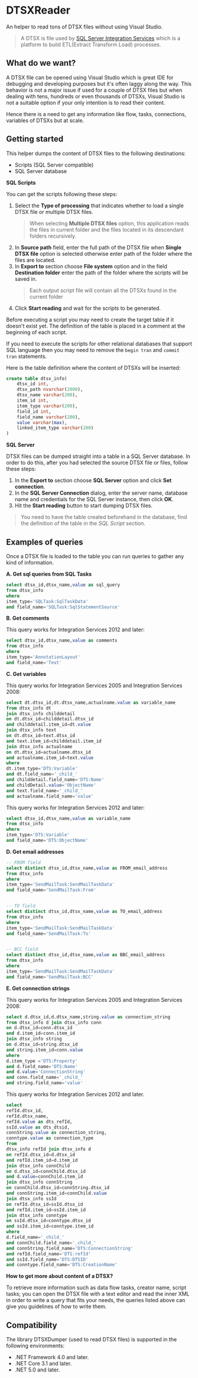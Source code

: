 # DTSXReader
An helper to read tons of DTSX files without using Visual Studio. 

> A DTSX is file used by [SQL Server Integration Services](https://docs.microsoft.com/en-us/sql/integration-services/sql-server-integration-services?view=sql-server-ver16) which is a platform to build ETL(Extract Transform Load) processes. 

## What do we want?
A DTSX file can be opened using Visual Studio which is great IDE for debugging and developing purposes but it's often laggy along the way. This behavior is not a major issue if used for a couple of DTSX files but when dealing with tens, hundreds or even thousands of DTSXs, Visual Studio is not a suitable option if your only intention is to read their content.

Hence there is a need to get any information like flow, tasks, connections, variables of DTSXs but at scale.

## Getting started
This helper dumps the content of DTSX files to the following destinations:
- Scripts (SQL Server compatible)
- SQL Server database

**SQL Scripts**

You can get the scripts following these steps:

1. Select the **Type of processing** that indicates whether to load a single DTSX file or multiple DTSX files.
    > When selecting **Multiple DTSX files** option, this application reads the files in current folder and the files located in its descendant folders recursively. 
2. In **Source path** field, enter the full path of the DTSX file when **Single DTSX file** option is selected otherwise enter path of the folder where the files are located.
3. In **Export to** section choose **File system** option and in the field **Destination folder** enter the path of the folder where the scripts will be saved in.
    > Each output script file will contain all the DTSXs found in the current folder
4. Click **Start reading** and wait for the scripts to be generated.

Before executing a script you may need to create the target table if it doesn't exist yet. The definition of the table is placed in a comment at the beginning of each script.

If you need to execute the scripts for other relational databases that support SQL language then you may need to remove the `begin tran` and `commit tran` statements.

Here is the table definition where the content of DTSXs will be inserted:
```sql
create table dtsx_info(
    dtsx_id int,
    dtsx_path nvarchar(2000),
    dtsx_name varchar(200),
    item_id int,
    item_type varchar(200),
    field_id int,
    field_name varchar(200),
    value varchar(max),
    linked_item_type varchar(200)
)
```


**SQL Server**

DTSX files can be dumped straight into a table in a SQL Server database. In order to do this, after you had selected the source DTSX file or files, follow these steps:

1. In the **Export to** section choose **SQL Server** option and click **Set connection**.
2. In the **SQL Server Connection** dialog, enter the server name, database name and credentials for the SQL Server instance, then click **OK**.
3. Hit the **Start reading** button to start dumping DTSX files.

> You need to have the table created beforehand in the database, find the definition of the table in the *SQL Script* section.



## Examples of queries

Once a DTSX file is loaded to the table you can run queries to gather any kind of information.

**A. Get sql queries from SQL Tasks**

```sql
select dtsx_id,dtsx_name,value as sql_query
from dtsx_info
where
item_type='SQLTask:SqlTaskData'
and field_name='SQLTask:SqlStatementSource'
```


**B. Get comments**

This query works for Integration Services 2012 and later:
```sql
select dtsx_id,dtsx_name,value as comments 
from dtsx_info
where
item_type='AnnotationLayout'
and field_name='Text'
```


**C. Get variables**

This query works for Integration Services 2005 and Integration Services 2008:

```sql
select dt.dtsx_id,dt.dtsx_name,actualname.value as variable_name
from dtsx_info dt
join dtsx_info childdetail
on dt.dtsx_id=childdetail.dtsx_id
and childdetail.item_id=dt.value
join dtsx_info text
on dt.dtsx_id=text.dtsx_id
and text.item_id=childdetail.item_id
join dtsx_info actualname
on dt.dtsx_id=actualname.dtsx_id
and actualname.item_id=text.value
where
dt.item_type='DTS:Variable'
and dt.field_name='_child_'
and childdetail.field_name='DTS:Name'
and childDetail.value='ObjectName'
and text.field_name='_child_'
and actualname.field_name='value'
```

This query works for Integration Services 2012 and later:
```sql
select dtsx_id,dtsx_name,value as variable_name
from dtsx_info 
where
item_type='DTS:Variable'
and field_name='DTS:ObjectName'
```


**D. Get email addresses**

```sql
-- FROM field
select distinct dtsx_id,dtsx_name,value as FROM_email_address
from dtsx_info 
where
item_type='SendMailTask:SendMailTaskData'
and field_name='SendMailTask:From'


-- TO field
select distinct dtsx_id,dtsx_name,value as TO_email_address
from dtsx_info 
where
item_type='SendMailTask:SendMailTaskData'
and field_name='SendMailTask:To'


-- BCC field
select distinct dtsx_id,dtsx_name,value as BBC_email_address
from dtsx_info 
where
item_type='SendMailTask:SendMailTaskData'
and field_name='SendMailTask:BCC'
```


**E. Get connection strings**

This query works for Integration Services 2005 and Integration Services 2008:
```sql
select d.dtsx_id,d.dtsx_name,string.value as connection_string
from dtsx_info d join dtsx_info conn
on d.dtsx_id=conn.dtsx_id
and d.item_id=conn.item_id
join dtsx_info string
on d.dtsx_id=string.dtsx_id
and string.item_id=conn.value
where
d.item_type ='DTS:Property'
and d.field_name='DTS:Name'
and d.value='ConnectionString'
and conn.field_name='_child_'
and string.field_name='value'
```


This query works for Integration Services 2012 and later.
```sql
select
refId.dtsx_id,
refId.dtsx_name,
refId.value as dts_refId,
ssId.value as dts_dtsid,
connString.value as connection_string,
conntype.value as connection_type
from 
dtsx_info refId join dtsx_info d 
on refId.dtsx_id=d.dtsx_id
and refId.item_id=d.item_id
join dtsx_info connChild
on d.dtsx_id=connChild.dtsx_id
and d.value=connChild.item_id
join dtsx_info connString
on connChild.dtsx_id=connString.dtsx_id
and connString.item_id=connChild.value
join dtsx_info ssId
on refId.dtsx_id=ssId.dtsx_id
and refId.item_id=ssId.item_id
join dtsx_info conntype
on ssId.dtsx_id=conntype.dtsx_id
and ssId.item_id=conntype.item_id
where
d.field_name='_child_'
and connChild.field_name='_child_'
and connString.field_name='DTS:ConnectionString'
and refId.field_name='DTS:refId'
and ssId.field_name='DTS:DTSID'
and conntype.field_name='DTS:CreationName'
```

**How to get more about content of a DTSX?**

To retrieve more information such as data flow tasks, creator name, script tasks; you can open the DTSX file with a text editor and read the inner XML in order to write a query that fits your needs, the queries listed above can give you guidelines of how to write them.

## Compatibility

The library DTSXDumper (used to read DTSX files) is supported in the following environments:
- .NET Framework 4.0 and later.
- .NET Core 3.1 and later.
- .NET 5.0 and later.